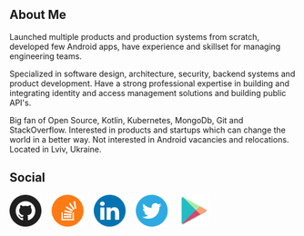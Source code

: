 ## About Me

Launched multiple products and production systems from scratch, developed few Android apps, have experience and skillset for managing engineering teams.

Specialized in software design, architecture, security, backend systems and product development. Have a strong professional expertise in building and integrating identity and access management solutions and building public API's.

Big fan of Open Source, Kotlin, Kubernetes, MongoDb, Git and StackOverflow. Interested in products and startups which can change the world in a better way. Not interested in Android vacancies and relocations. Located in Lviv, Ukraine. 

## Social

<a href="https://github.com/yyunikov/" rel="GitHub" target="_blank">![GitHub - yyunikov](images/github.png)</a>
<a href="https://stackoverflow.com/users/1889928/yuriy-yunikov" rel="StackOverflow" target="_blank" style="margin-left: 1em">![StackOverflow - yyunikov](images/stackoverflow.png)</a>
<a href="https://ua.linkedin.com/in/yyunikov/" rel="LinkedIn" target="_blank" style="margin-left: 1em">![LinkedIn - Yuriy Yunikov](images/linkedin.png)</a>
<a href="https://twitter.com/yyunikov" rel="Twitter" target="_blank" style="margin-left: 1em">![Twitter - yyunikov](images/twitter.png)</a>
<a href="https://play.google.com/store/apps/dev?id=6972910091202284868" rel="Google Play - Yuriy Yunikov" target="_blank" style="margin-left: 1em">![yyunikov StackOverflow](images/google_play.png)</a>